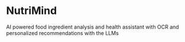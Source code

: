 # NutriMind
AI powered food ingredient analysis and health assistant with OCR and personalized recommendations with the LLMs
